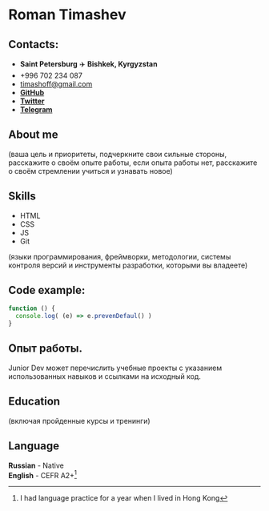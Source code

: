 
# Roman Timashev

## Contacts:
- **Saint Petersburg**  :airplane:  **Bishkek, Kyrgyzstan**
- +996 702 234 087
- timashoff@gmail.com
- [**GitHub**](https://github.com/timashoff)
- [**Twitter**](https://twitter.com/timashoff)
- [**Telegram**](https://t.me/timashoff)


## About me
(ваша цель и приоритеты, подчеркните свои сильные стороны, расскажите о своём опыте работы, если опыта работы нет, расскажите о своём стремлении учиться и узнавать новое)



## Skills 
- HTML
- CSS 
- JS
- Git


(языки программирования, фреймворки, методологии, системы контроля версий и инструменты разработки, которыми вы владеете)



## Code example:
```javascript
function () {
  console.log( (e) => e.prevenDefaul() )
}
```


## Опыт работы. 
Junior Dev может перечислить учебные проекты с указанием использованных навыков и ссылками на исходный код.



## Education
(включая пройденные курсы и тренинги)



## Language

**Russian**  -  Native   
**English**  -  CEFR A2+[^1] 


[^1]: I had language practice for a year when I lived in Hong Kong
